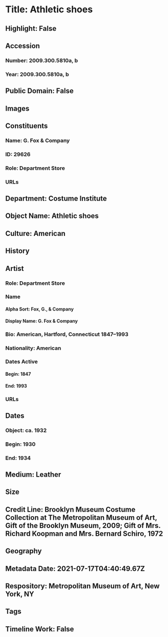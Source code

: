 # Title: Athletic shoes
## Highlight: False
## Accession
### Number: 2009.300.5810a, b
### Year: 2009.300.5810a, b
## Public Domain: False
## Images
## Constituents
### Name: G. Fox &amp; Company
### ID: 29626
### Role: Department Store
### URLs
## Department: Costume Institute
## Object Name: Athletic shoes
## Culture: American
## History
## Artist
### Role: Department Store
### Name
#### Alpha Sort: Fox, G., & Company
#### Display Name: G. Fox & Company
### Bio: American, Hartford, Connecticut 1847–1993
### Nationality: American
### Dates Active
#### Begin: 1847
#### End: 1993
### URLs
## Dates
### Object: ca. 1932
### Begin: 1930
### End: 1934
## Medium: Leather
## Size
## Credit Line: Brooklyn Museum Costume Collection at The Metropolitan Museum of Art, Gift of the Brooklyn Museum, 2009; Gift of Mrs. Richard Koopman and Mrs. Bernard Schiro, 1972
## Geography
## Metadata Date: 2021-07-17T04:40:49.67Z
## Respository: Metropolitan Museum of Art, New York, NY
## Tags
## Timeline Work: False